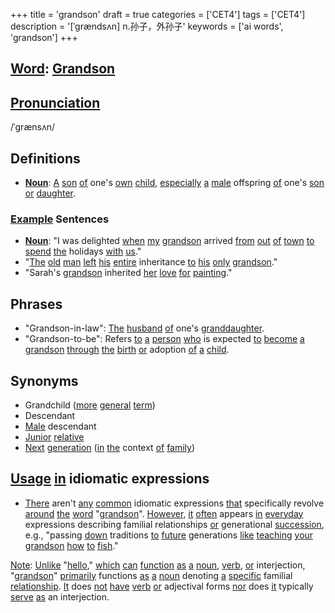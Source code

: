 +++
title = 'grandson'
draft = true
categories = ['CET4']
tags = ['CET4']
description = '[ˈgrændsʌn] n.孙子，外孙子'
keywords = ['ai words', 'grandson']
+++

## [Word](/en/post/word/): [Grandson](/en/post/grandson/)

## [Pronunciation](/en/post/pronunciation/)
/ˈɡrænsʌn/

## Definitions
- **[Noun](/en/post/noun/)**: [A](/en/post/a/) [son](/en/post/son/) [of](/en/post/of/) one's [own](/en/post/own/) [child](/en/post/child/), [especially](/en/post/especially/) [a](/en/post/a/) [male](/en/post/male/) offspring [of](/en/post/of/) one's [son](/en/post/son/) [or](/en/post/or/) [daughter](/en/post/daughter/). 

### [Example](/en/post/example/) Sentences
- **[Noun](/en/post/noun/)**: "I was delighted [when](/en/post/when/) [my](/en/post/my/) [grandson](/en/post/grandson/) arrived [from](/en/post/from/) [out](/en/post/out/) [of](/en/post/of/) [town](/en/post/town/) [to](/en/post/to/) [spend](/en/post/spend/) [the](/en/post/the/) holidays [with](/en/post/with/) [us](/en/post/us/)."
- "[The](/en/post/the/) [old](/en/post/old/) [man](/en/post/man/) [left](/en/post/left/) [his](/en/post/his/) [entire](/en/post/entire/) inheritance [to](/en/post/to/) [his](/en/post/his/) [only](/en/post/only/) [grandson](/en/post/grandson/)."
- "Sarah's [grandson](/en/post/grandson/) inherited [her](/en/post/her/) [love](/en/post/love/) [for](/en/post/for/) [painting](/en/post/painting/)."

## Phrases
- "Grandson-in-law": [The](/en/post/the/) [husband](/en/post/husband/) [of](/en/post/of/) one's [granddaughter](/en/post/granddaughter/).
- "Grandson-to-be": Refers [to](/en/post/to/) [a](/en/post/a/) [person](/en/post/person/) [who](/en/post/who/) is expected [to](/en/post/to/) [become](/en/post/become/) [a](/en/post/a/) [grandson](/en/post/grandson/) [through](/en/post/through/) [the](/en/post/the/) [birth](/en/post/birth/) [or](/en/post/or/) adoption [of](/en/post/of/) [a](/en/post/a/) [child](/en/post/child/).
  
## Synonyms
- Grandchild ([more](/en/post/more/) [general](/en/post/general/) [term](/en/post/term/))
- Descendant
- [Male](/en/post/male/) descendant
- [Junior](/en/post/junior/) [relative](/en/post/relative/)
- [Next](/en/post/next/) [generation](/en/post/generation/) ([in](/en/post/in/) [the](/en/post/the/) context [of](/en/post/of/) [family](/en/post/family/))

## [Usage](/en/post/usage/) [in](/en/post/in/) idiomatic expressions
- [There](/en/post/there/) aren't [any](/en/post/any/) [common](/en/post/common/) idiomatic expressions [that](/en/post/that/) specifically revolve [around](/en/post/around/) [the](/en/post/the/) [word](/en/post/word/) "[grandson](/en/post/grandson/)". [However](/en/post/however/), [it](/en/post/it/) [often](/en/post/often/) appears [in](/en/post/in/) [everyday](/en/post/everyday/) expressions describing familial relationships [or](/en/post/or/) generational [succession](/en/post/succession/), e.g., "passing [down](/en/post/down/) traditions [to](/en/post/to/) [future](/en/post/future/) generations [like](/en/post/like/) [teaching](/en/post/teaching/) [your](/en/post/your/) [grandson](/en/post/grandson/) [how](/en/post/how/) [to](/en/post/to/) [fish](/en/post/fish/)." 

[Note](/en/post/note/): [Unlike](/en/post/unlike/) "[hello](/en/post/hello/)," [which](/en/post/which/) [can](/en/post/can/) [function](/en/post/function/) [as](/en/post/as/) [a](/en/post/a/) [noun](/en/post/noun/), [verb](/en/post/verb/), [or](/en/post/or/) interjection, "[grandson](/en/post/grandson/)" [primarily](/en/post/primarily/) functions [as](/en/post/as/) [a](/en/post/a/) [noun](/en/post/noun/) denoting [a](/en/post/a/) [specific](/en/post/specific/) familial [relationship](/en/post/relationship/). [It](/en/post/it/) does [not](/en/post/not/) [have](/en/post/have/) [verb](/en/post/verb/) [or](/en/post/or/) adjectival forms [nor](/en/post/nor/) does [it](/en/post/it/) typically [serve](/en/post/serve/) [as](/en/post/as/) an interjection.
